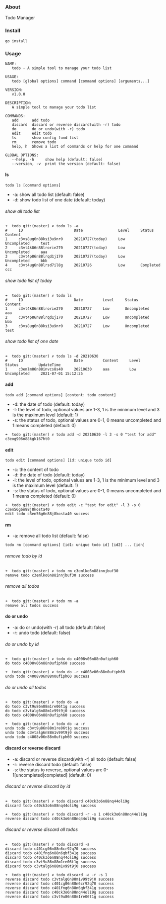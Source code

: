### About

Todo Manager

### Install

```
go install
```

### Usage

```shell
NAME:
   todo - A simple tool to manage your todo list

USAGE:
   todo [global options] command [command options] [arguments...]

VERSION:
   v1.0.0

DESCRIPTION:
   A simple tool to manage your todo list

COMMANDS:
   add      add todo
   discard  discard or reverse discard(with -r) todo
   do       do or undo(with -r) todo
   edit     edit todo
   ls       show config fund list
   rm       remove todo
   help, h  Shows a list of commands or help for one command

GLOBAL OPTIONS:
   --help, -h     show help (default: false)
   --version, -v  print the version (default: false)
```

#### ls

```shell
todo ls [command options]
```

- -a: show all todo list (default: false)
- -d: show todo list of one date (default: today)

###### show all todo list

```shell
➜  todo git:(master) ✗ todo ls -a
#     ID                       Date                Level     Status         Content
1     c3vs8ug6n88ksi3u9nr0     20210727(today)     Low       Uncompleted     test
2     c3vt4k86n88lrorie270     20210727(today)     Low       Uncompleted     aaa
3     c3vt4p86n88lrqd1j170     20210727(today)     Low       Uncompleted     bbb
4     c3vt4ug6n88lrsd7il8g     20210726            Low       Completed      ccc

```

###### show todo list of today

```shell
➜  todo git:(master) ✗ todo ls
#     ID                       Date         Level     Status         Content
1     c3vt4k86n88lrorie270     20210727     Low       Uncompleted     aaa
2     c3vt4p86n88lrqd1j170     20210727     Low       Uncompleted     bbb
3     c3vs8ug6n88ksi3u9nr0     20210727     Low       Uncompleted     test
```

###### show todo list of one date

```shell
➜  todo git:(master) ✗ todo ls -d 20210630
#     ID                       Date         Content     Level     Status         UpdateTime
1     c3emlm86n88invcs8s40     20210630     aaa         Low       Uncompleted     2021-07-01 15:12:25
```

#### add

```shell
todo add [command options] [content: todo content]
```

- -d: the date of todo (default: today)
- -l: the level of todo, optional values are 1-3, 1 is the minimum level and 3 is the maximum level (default: 1)
- -s: the status of todo, optional values are 0-1, 0 means uncompleted and 1 means completed (default: 0)

```shell
➜  todo git:(master) ✗ todo add -d 20210630 -l 3 -s 0 "test for add"
c3eog906n88kgk167ht0
```

#### edit

```shell
todo edit [command options] [id: unique todo id]
```

- -c: the content of todo
- -d: the date of todo (default: today)
- -l: the level of todo, optional values are 1-3, 1 is the minimum level and 3 is the maximum level (default: 1)
- -s: the status of todo, optional values are 0-1, 0 means uncompleted and 1 means completed (default: 0)

```shell
➜  todo git:(master) ✗ todo edit -c "test for edit" -l 3 -s 0 c3en56g6n88j8kosta40
edit todo c3en56g6n88j8kosta40 success
```

#### rm

- -a: remove all todo list (default: false)

```shell
todo rm [command options] [id1: unique todo id] [id2] ... [idn]
```

###### remove todo by id

```shell
➜  todo git:(master) ✗ todo rm c3emlko6n88innjbuf30
remove todo c3emlko6n88innjbuf30 success
```

###### remove all todos

```shell
➜  todo git:(master) ✗ todo rm -a
remove all todos success
```

#### do or undo

- -a: do or undo(with -r) all todo (default: false)
- -r: undo todo (default: false)

###### do or undo by id

```shell
➜  todo git:(master) ✗ todo do c4008v06n88n0ufiph60
do todo c4008v06n88n0ufiph60 success

➜  todo git:(master) ✗ todo do -r c4008v06n88n0ufiph60
undo todo c4008v06n88n0ufiph60 success
```

###### do or undo all todos

```shell
➜  todo git:(master) ✗ todo do -a
do todo c3vt9u86n88m1re06t1g success
do todo c3vtalg6n88m1v99t9j0 success
do todo c4008v06n88n0ufiph60 success

➜  todo git:(master) ✗ todo do -a -r
undo todo c3vt9u86n88m1re06t1g success
undo todo c3vtalg6n88m1v99t9j0 success
undo todo c4008v06n88n0ufiph60 success
```

#### discard or reverse discard

- -a: discard or reverse discard(with -r) all todo (default: false)
- -r: reverse discard todo (default: false)
- -s: the status to reverse, optional values are 0-1[uncompleted|completed] (default: 0)

###### discard or reverse discard by id

```shell
➜  todo git:(master) ✗ todo discard c40ck3o6n88nq44oli9g   
discard todo c40ck3o6n88nq44oli9g success

➜  todo git:(master) ✗ todo discard -r -s 1 c40ck3o6n88nq44oli9g
reverse discard todo c40ck3o6n88nq44oli9g success
```

###### discard or reverse discard all todos

```shell
➜  todo git:(master) ✗ todo discard -a 
discard todo c401cg06n88n6cr92q70 success
discard todo c401fng6n88n6qbf341g success
discard todo c40ck3o6n88nq44oli9g success
discard todo c3vt9u86n88m1re06t1g success
discard todo c3vtalg6n88m1v99t9j0 success

➜  todo git:(master) ✗ todo discard -a -r -s 1
reverse discard todo c3vtalg6n88m1v99t9j0 success
reverse discard todo c401cg06n88n6cr92q70 success
reverse discard todo c401fng6n88n6qbf341g success
reverse discard todo c40ck3o6n88nq44oli9g success
reverse discard todo c3vt9u86n88m1re06t1g success
```
